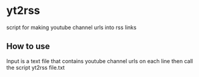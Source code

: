 # yt2rss

script for making youtube channel urls into rss links

## How to use
Input is a text file that contains youtube channel urls on each line
then call the script
  yt2rss file.txt
